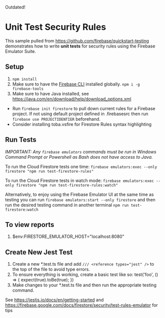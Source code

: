 Outdated!

# Unit Test Security Rules

This sample pulled from https://github.com/firebase/quickstart-testing demonstrates how to write **unit tests** for security rules using the Firebase Emulator Suite.

## Setup

1. `npm install`
2. Make sure to have the [Firebase CLI](https://firebase.google.com/docs/cli) installed globally. `npm i -g firebase-tools`
3. Make sure to have Java installed, see https://java.com/en/download/help/download_options.xml

- Run `firebase init firestore` to pull down current rules for a Firebase project. If not using default project defined in .firebasesrc then run `firebase use PROJECTIDENTIER` beforehand.
- Consider installing toba.vsfire for Firestore Rules syntax highlighting

## Run Tests

_IMPORTANT: Any `firebase emulators` commands must be run in Windows Command Prompt or Powershell as Bash does not have access to Java._

To run the Cloud Firestore tests one time:
`firebase emulators:exec --only firestore "npm run test-firestore-rules"`

To run the Cloud Firestore tests in watch mode:
`firebase emulators:exec --only firestore "npm run test-firestore-rules:watch"`

Alternatively, to enjoy using the Firebase Emulator UI at the same time as testing you can run `firebase emulators:start --only firestore` and then run the desired testing command in another terminal `npm run test-firestore:watch`

## To view reports

1. $env:FIRESTORE_EMULATOR_HOST="localhost:8080"

## Create New Jest Test

1. Create a new \*.test.ts file and add `/// <reference types="jest" />` to the top of the file to avoid type errors.
2. To ensure everything is working, create a basic test like so:
   test('foo', () => {
   expect(true).toBe(true);
   })
3. Make changes to your \*.test.ts file and then run the appropriate testing command.

See https://jestjs.io/docs/en/getting-started and https://firebase.google.com/docs/firestore/security/test-rules-emulator for tips
